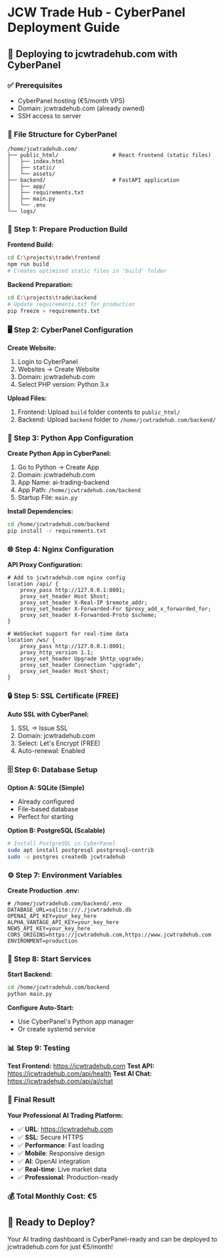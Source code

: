 # JCW Trade Hub - CyberPanel Deployment Guide

## 🎯 Deploying to jcwtradehub.com with CyberPanel

### ✅ Prerequisites
- CyberPanel hosting (€5/month VPS)
- Domain: jcwtradehub.com (already owned)
- SSH access to server

### 📁 File Structure for CyberPanel
```
/home/jcwtradehub.com/
├── public_html/                 # React frontend (static files)
│   ├── index.html
│   ├── static/
│   └── assets/
├── backend/                     # FastAPI application
│   ├── app/
│   ├── requirements.txt
│   ├── main.py
│   └── .env
└── logs/
```

### 🚀 Step 1: Prepare Production Build

**Frontend Build:**
```bash
cd C:\projects\trade\frontend
npm run build
# Creates optimized static files in 'build' folder
```

**Backend Preparation:**
```bash
cd C:\projects\trade\backend
# Update requirements.txt for production
pip freeze > requirements.txt
```

### 🖥️ Step 2: CyberPanel Configuration

**Create Website:**
1. Login to CyberPanel
2. Websites → Create Website
3. Domain: jcwtradehub.com
4. Select PHP version: Python 3.x

**Upload Files:**
1. Frontend: Upload `build` folder contents to `public_html/`
2. Backend: Upload `backend` folder to `/home/jcwtradehub.com/backend/`

### 🐍 Step 3: Python App Configuration

**Create Python App in CyberPanel:**
1. Go to Python → Create App
2. Domain: jcwtradehub.com
3. App Name: ai-trading-backend
4. App Path: `/home/jcwtradehub.com/backend`
5. Startup File: `main.py`

**Install Dependencies:**
```bash
cd /home/jcwtradehub.com/backend
pip install -r requirements.txt
```

### 🌐 Step 4: Nginx Configuration

**API Proxy Configuration:**
```nginx
# Add to jcwtradehub.com nginx config
location /api/ {
    proxy_pass http://127.0.0.1:8001;
    proxy_set_header Host $host;
    proxy_set_header X-Real-IP $remote_addr;
    proxy_set_header X-Forwarded-For $proxy_add_x_forwarded_for;
    proxy_set_header X-Forwarded-Proto $scheme;
}

# WebSocket support for real-time data
location /ws/ {
    proxy_pass http://127.0.0.1:8001;
    proxy_http_version 1.1;
    proxy_set_header Upgrade $http_upgrade;
    proxy_set_header Connection "upgrade";
    proxy_set_header Host $host;
}
```

### 🔒 Step 5: SSL Certificate (FREE)

**Auto SSL with CyberPanel:**
1. SSL → Issue SSL
2. Domain: jcwtradehub.com
3. Select: Let's Encrypt (FREE)
4. Auto-renewal: Enabled

### 🗄️ Step 6: Database Setup

**Option A: SQLite (Simple)**
- Already configured
- File-based database
- Perfect for starting

**Option B: PostgreSQL (Scalable)**
```bash
# Install PostgreSQL in CyberPanel
sudo apt install postgresql postgresql-contrib
sudo -u postgres createdb jcwtradehub
```

### ⚙️ Step 7: Environment Variables

**Create Production .env:**
```env
# /home/jcwtradehub.com/backend/.env
DATABASE_URL=sqlite:///./jcwtradehub.db
OPENAI_API_KEY=your_key_here
ALPHA_VANTAGE_API_KEY=your_key_here
NEWS_API_KEY=your_key_here
CORS_ORIGINS=https://jcwtradehub.com,https://www.jcwtradehub.com
ENVIRONMENT=production
```

### 🚀 Step 8: Start Services

**Start Backend:**
```bash
cd /home/jcwtradehub.com/backend
python main.py
```

**Configure Auto-Start:**
- Use CyberPanel's Python app manager
- Or create systemd service

### 📊 Step 9: Testing

**Test Frontend:** https://jcwtradehub.com
**Test API:** https://jcwtradehub.com/api/health
**Test AI Chat:** https://jcwtradehub.com/api/ai/chat

### 🎯 Final Result

**Your Professional AI Trading Platform:**
- ✅ **URL**: https://jcwtradehub.com
- ✅ **SSL**: Secure HTTPS
- ✅ **Performance**: Fast loading
- ✅ **Mobile**: Responsive design
- ✅ **AI**: OpenAI integration
- ✅ **Real-time**: Live market data
- ✅ **Professional**: Production-ready

### 💰 Total Monthly Cost: €5

## 🎉 Ready to Deploy?

Your AI trading dashboard is CyberPanel-ready and can be deployed to jcwtradehub.com for just €5/month!